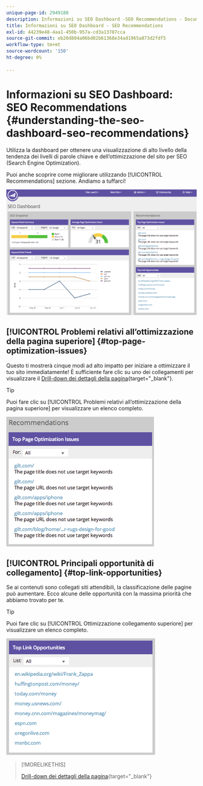 ```yaml
---
unique-page-id: 2949180
description: Informazioni su SEO Dashboard -SEO Recommendations - Documentazione di Marketo - Documentazione del prodotto
title: Informazioni su SEO Dashboard - SEO Recommendations
exl-id: 44239e48-4aa1-450b-957a-cd3a13787cca
source-git-commit: eb20d804a06bd02b61368e34ad1965a873d2fdf5
workflow-type: tm+mt
source-wordcount: '150'
ht-degree: 0%

---
```


# Informazioni su SEO Dashboard: SEO Recommendations {#understanding-the-seo-dashboard-seo-recommendations}

Utilizza la dashboard per ottenere una visualizzazione di alto livello della tendenza dei livelli di parole chiave e dell’ottimizzazione del sito per SEO (Search Engine Optimization).

Puoi anche scoprire come migliorare utilizzando [!UICONTROL Recommendations] sezione. Andiamo a tuffarci!

![](assets/image2014-9-17-21-3a39-3a57.png)

## [!UICONTROL Problemi relativi all’ottimizzazione della pagina superiore] {#top-page-optimization-issues}

Questo ti mostrerà cinque modi ad alto impatto per iniziare a ottimizzare il tuo sito immediatamente! È sufficiente fare clic su uno dei collegamenti per visualizzare il [Drill-down dei dettagli della pagina](/help/marketo/product-docs/additional-apps/seo/pages/seo-using-the-page-detail-drill-down.md){target="_blank"}.

>[!TIP]
>
>Puoi fare clic su [!UICONTROL Problemi relativi all’ottimizzazione della pagina superiore] per visualizzare un elenco completo.

![](assets/image2014-9-17-21-3a40-3a52.png)

## [!UICONTROL Principali opportunità di collegamento] {#top-link-opportunities}

Se ai contenuti sono collegati siti attendibili, la classificazione delle pagine può aumentare. Ecco alcune delle opportunità con la massima priorità che abbiamo trovato per te.

>[!TIP]
>
>Puoi fare clic su [!UICONTROL Ottimizzazione collegamento superiore] per visualizzare un elenco completo.

![](assets/image2014-9-17-21-3a41-3a17.png)

>[!MORELIKETHIS]
>
>[Drill-down dei dettagli della pagina](/help/marketo/product-docs/additional-apps/seo/pages/seo-using-the-page-detail-drill-down.md){target="_blank"}
